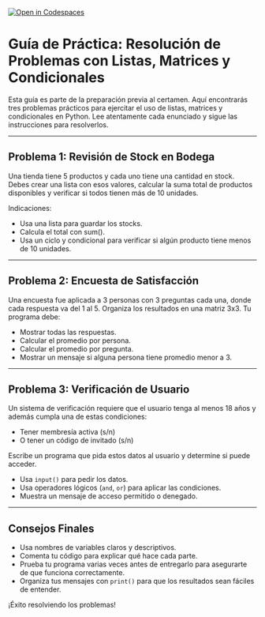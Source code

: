 [![Open in Codespaces](https://classroom.github.com/assets/launch-codespace-2972f46106e565e64193e422d61a12cf1da4916b45550586e14ef0a7c637dd04.svg)](https://classroom.github.com/open-in-codespaces?assignment_repo_id=19813054)
# Guía de Práctica: Resolución de Problemas con Listas, Matrices y Condicionales

Esta guía es parte de la preparación previa al certamen. Aquí encontrarás tres problemas prácticos para ejercitar el uso de listas, matrices y condicionales en Python. Lee atentamente cada enunciado y sigue las instrucciones para resolverlos.

---

## Problema 1: Revisión de Stock en Bodega

Una tienda tiene 5 productos y cada uno tiene una cantidad en stock. Debes crear una lista con esos valores, calcular la suma total de productos disponibles y verificar si todos tienen más de 10 unidades.

Indicaciones:
- Usa una lista para guardar los stocks.
- Calcula el total con sum().
- Usa un ciclo y condicional para verificar si algún producto tiene menos de 10 unidades.

---

## Problema 2: Encuesta de Satisfacción

Una encuesta fue aplicada a 3 personas con 3 preguntas cada una, donde cada respuesta va del 1 al 5.
Organiza los resultados en una matriz 3x3. Tu programa debe:

- Mostrar todas las respuestas.
- Calcular el promedio por persona.
- Calcular el promedio por pregunta.
- Mostrar un mensaje si alguna persona tiene promedio menor a 3.


---

## Problema 3: Verificación de Usuario

Un sistema de verificación requiere que el usuario tenga al menos 18 años y además cumpla una de estas condiciones:

- Tener membresía activa (s/n)
- O tener un código de invitado (s/n)

Escribe un programa que pida estos datos al usuario y determine si puede acceder.
- Usa `input()` para pedir los datos.
- Usa operadores lógicos (`and`, `or`) para aplicar las condiciones.
- Muestra un mensaje de acceso permitido o denegado.


---

## Consejos Finales

- Usa nombres de variables claros y descriptivos.
- Comenta tu código para explicar qué hace cada parte.
- Prueba tu programa varias veces antes de entregarlo para asegurarte de que funciona correctamente.
- Organiza tus mensajes con `print()` para que los resultados sean fáciles de entender.

¡Éxito resolviendo los problemas!